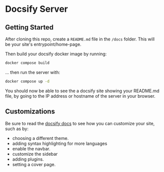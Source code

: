 Docsify Server
==============

## Getting Started

After cloning this repo, create a `README.md` file in the `/docs` folder. This will be your site's entrypoint/home-page.

Then build your docsify docker image by running:

```bash
docker compose build
```

... then run the server with:

```bash
docker compose up -d
```

You should now be able to see the a docsify site showing your README.md file, by going to the IP address or hostname of
the server in your browser.


## Customizations
Be sure to read the [docsify docs](https://docsify.js.org/#/?id=docsifyS) to see how you can customize your site, such as by:

* choosing a different theme.
* adding syntax highlighting for more languages
* enable the navbar.
* customize the sidebar
* adding plugins.
* setting a cover page.
